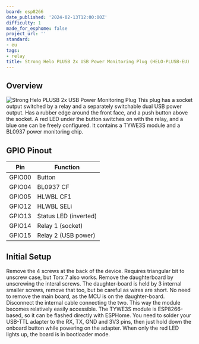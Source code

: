 ```yaml
---
board: esp8266
date_published: '2024-02-13T12:00:00Z'
difficulty: 1
made_for_esphome: false
project_url: ''
standard:
- eu
tags:
- relay
title: Strong Helo PLUSB 2x USB Power Monitoring Plug (HELO-PLUSB-EU)
---
```


## Overview

![Strong Helo PLUSB 2x USB Power Monitoring Plug](strong_HELO-PLUSB-EU.webp "HELO-PLUSB-EU")
This plug has a socket output switched by a relay and a separately switchable dual USB power output. Has a rubber edge around the front face, and a push button above the socket. A red LED under the button switches on with the relay, and a blue one can be freely configured. It contains a TYWE3S module and a BL0937 power monitoring chip.

## GPIO Pinout

| Pin    | Function                           |
| ------ | ---------------------------------- |
| GPIO00 | Button                             |
| GPIO04 | BL0937 CF                          |
| GPIO05 | HLWBL CF1                          |
| GPIO12 | HLWBL SELi                         |
| GPIO13 | Status LED (inverted)              |
| GPIO14 | Relay 1 (socket)                   |
| GPIO15 | Relay 2 (USB power)                |

## Initial Setup

Remove the 4 screws at the back of the device. Requires triangular bit to unscrew case, but Torx 7 also works. Remove the daughterboard by unscrewing the interal screws. The daughter-board is held by 3 internal smaller screws, remove that too, but be careful as wires are short. No need to remove the main board, as the MCU is on the daughter-board. Disconnect the internal cable connecting the two. This way the module becomes relatively easily accessible.
The TYWE3S module is ESP8266-based, so it can be flashed directly with ESPHome. You need to solder your USB-TTL adapter to the RX, TX, GND and 3V3 pins, then just hold down the onboard button while powering on the adapter. When only the red LED lights up, the board is in bootloader mode.